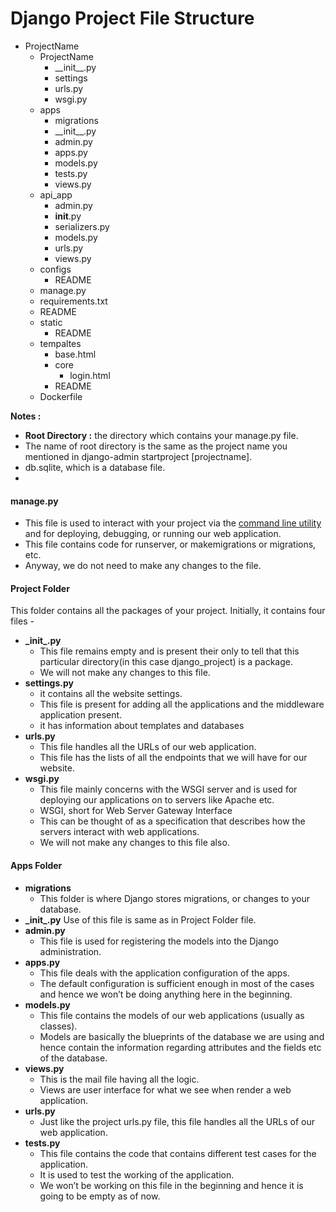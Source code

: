 # Django Project File Structure
 
- ProjectName
  - ProjectName
    - \_\_init__.py
    - settings
    - urls.py
    - wsgi.py
  - apps
    - migrations
    - \_\_init__.py
    - admin.py
    - apps.py
    - models.py
    - tests.py
    - views.py
  - api_app
    -  admin.py
    -  __init__.py
    -  serializers.py
    -  models.py
    -  urls.py
    -  views.py
  - configs
    - README
  - manage.py
  - requirements.txt
  - README
  - static
    - README
  - tempaltes
    - base.html
    - core
      - login.html
    - README
  - Dockerfile

**Notes :**
- **Root Directory :** the directory which contains your manage.py file.
- The name of root directory is the same as the project name you mentioned in django-admin startproject [projectname].
- db.sqlite, which is a database file.
- 

#### manage.py
- This file is used to interact with your project via the [command line utility](##command-line-utility) and for deploying, debugging, or running our web application.
- This file contains code for runserver, or makemigrations or migrations, etc.
- Anyway, we do not need to make any changes to the file.

#### Project Folder
This folder contains all the packages of your project. Initially, it contains four files -
  - **\_init_.py**
    - This file remains empty and is present their only to tell that this particular directory(in this case django_project) is a package.
    - We will not make any changes to this file.
  - **settings.py**
    - it contains all the website settings.
    - This file is present for adding all the applications and the middleware application present.
    - it has information about templates and databases
  - **urls.py**
    - This file handles all the URLs of our web application.
    - This file has the lists of all the endpoints that we will have for our website.
  - **wsgi.py**
    - This file mainly concerns with the WSGI server and is used for deploying our applications on to servers like Apache etc.
    - WSGI, short for Web Server Gateway Interface
    - This can be thought of as a specification that describes how the servers interact with web applications.
    - We will not make any changes to this file also.
  
#### Apps Folder
  - **migrations**
    - This folder is where Django stores migrations, or changes to your database.
  - **\_init_.py**
    Use of this file is same as in Project Folder file.
  - **admin.py**
    - This file is used for registering the models into the Django administration.
  - **apps.py**
    - This file deals with the application configuration of the apps.
    - The default configuration is sufficient enough in most of the cases and hence we won’t be doing anything here in the beginning.
  - **models.py**
    - This file contains the models of our web applications (usually as classes).
    - Models are basically the blueprints of the database we are using and hence contain the information regarding attributes and the fields etc of the database.
  - **views.py**
    - This is the mail file having all the logic.
    - Views are user interface for what we see when render a web application.
  - **urls.py**
    - Just like the project urls.py file, this file handles all the URLs of our web application.
  - **tests.py**
    - This file contains the code that contains different test cases for the application.
    - It is used to test the working of the application.
    - We won’t be working on this file in the beginning and hence it is going to be empty as of now.
